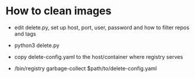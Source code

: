 # How to clean images

* edit delete.py, set up host, port, user, password and how to filter repos and tags

* python3 delete.py

* copy delete-config.yaml to the host/container where registry serves

* /bin/registry garbage-collect  $path/to/delete-config.yaml 
